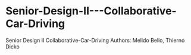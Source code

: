 # Senior-Design-II---Collaborative-Car-Driving

Senior Design II 
Collaborative-Car-Driving
Authors: Melido Bello, Thierno Dicko
